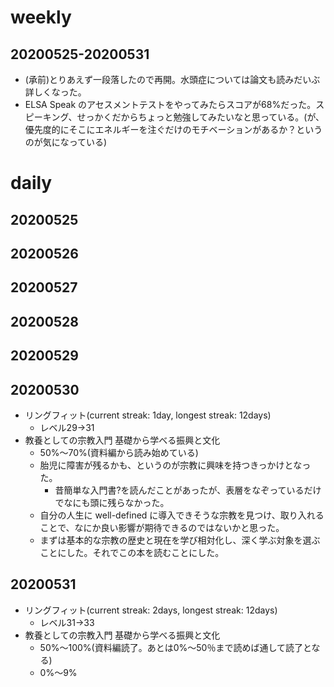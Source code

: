 # weekly
## 20200525-20200531
* (承前)とりあえず一段落したので再開。水頭症については論文も読みだいぶ詳しくなった。
* ELSA Speak のアセスメントテストをやってみたらスコアが68%だった。スピーキング、せっかくだからちょっと勉強してみたいなと思っている。(が、優先度的にそこにエネルギーを注ぐだけのモチベーションがあるか？というのが気になっている)

# daily
## 20200525
## 20200526
## 20200527
## 20200528
## 20200529
## 20200530
* リングフィット(current streak: 1day, longest streak: 12days)
  * レベル29→31
* 教養としての宗教入門 基礎から学べる振興と文化
  * 50%〜70%(資料編から読み始めている)
  * 胎児に障害が残るかも、というのが宗教に興味を持つきっかけとなった。
    * 昔簡単な入門書?を読んだことがあったが、表層をなぞっているだけでなにも頭に残らなかった。
  * 自分の人生に well-defined に導入できそうな宗教を見つけ、取り入れることで、なにか良い影響が期待できるのではないかと思った。
  * まずは基本的な宗教の歴史と現在を学び相対化し、深く学ぶ対象を選ぶことにした。それでこの本を読むことにした。
## 20200531
* リングフィット(current streak: 2days, longest streak: 12days)
  * レベル31→33
* 教養としての宗教入門 基礎から学べる振興と文化
  * 50%〜100%(資料編読了。あとは0%〜50％まで読めば通して読了となる)
  * 0%〜9%

